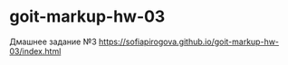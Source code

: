 # goit-markup-hw-03

Дмашнее задание №3 https://sofiapirogova.github.io/goit-markup-hw-03/index.html

